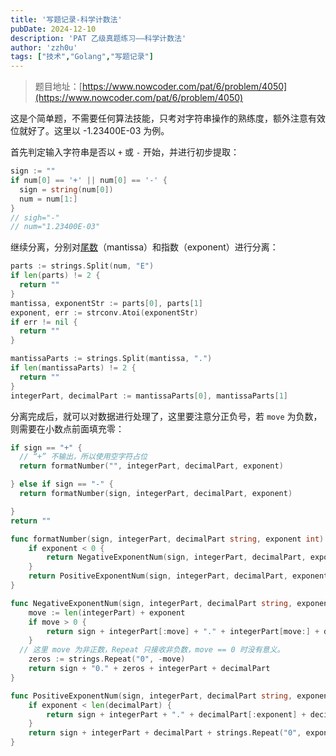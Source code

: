 ```yaml
---
title: '写题记录-科学计数法'
pubDate: 2024-12-10
description: 'PAT 乙级真题练习——科学计数法'
author: 'zzh0u'
tags: ["技术","Golang","写题记录"]
---
```


> 题目地址：[https://www.nowcoder.com/pat/6/problem/4050](https://www.nowcoder.com/pat/6/problem/4050)

这是个简单题，不需要任何算法技能，只考对字符串操作的熟练度，额外注意有效位就好了。这里以 -1.23400E-03 为例。

首先判定输入字符串是否以 `+` 或 `-` 开始，并进行初步提取：

```go
sign := ""
if num[0] == '+' || num[0] == '-' {
  sign = string(num[0])
  num = num[1:]
}
// sigh="-"
// num="1.23400E-03"
```

继续分离，分别对[尾数](https://zh.wikipedia.org/zh-cn/%E7%A7%91%E5%AD%A6%E8%AE%B0%E6%95%B0%E6%B3%95)（mantissa）和指数（exponent）进行分离：

```go
parts := strings.Split(num, "E")
if len(parts) != 2 {
  return ""
}
mantissa, exponentStr := parts[0], parts[1]
exponent, err := strconv.Atoi(exponentStr)
if err != nil {
  return ""
}

mantissaParts := strings.Split(mantissa, ".")
if len(mantissaParts) != 2 {
  return ""
}
integerPart, decimalPart := mantissaParts[0], mantissaParts[1]
```

分离完成后，就可以对数据进行处理了，这里要注意分正负号，若 `move` 为负数，则需要在小数点前面填充零：

```go
if sign == "+" {
  // “+” 不输出，所以使用空字符占位
  return formatNumber("", integerPart, decimalPart, exponent)

} else if sign == "-" {
  return formatNumber(sign, integerPart, decimalPart, exponent)

}
return ""

func formatNumber(sign, integerPart, decimalPart string, exponent int) string {
    if exponent < 0 {
        return NegativeExponentNum(sign, integerPart, decimalPart, exponent)
    }
    return PositiveExponentNum(sign, integerPart, decimalPart, exponent)
}

func NegativeExponentNum(sign, integerPart, decimalPart string, exponent int) string {
    move := len(integerPart) + exponent
    if move > 0 {
        return sign + integerPart[:move] + "." + integerPart[move:] + decimalPart
    }
  // 这里 move 为非正数，Repeat 只接收非负数，move == 0 时没有意义。
    zeros := strings.Repeat("0", -move)
    return sign + "0." + zeros + integerPart + decimalPart
}

func PositiveExponentNum(sign, integerPart, decimalPart string, exponent int) string {
    if exponent < len(decimalPart) {
        return sign + integerPart + "." + decimalPart[:exponent] + decimalPart[exponent:]
    }
    return sign + integerPart + decimalPart + strings.Repeat("0", exponent-len(decimalPart))
}
```
